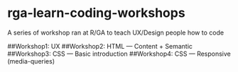 rga-learn-coding-workshops
==========================

A series of workshop ran at R/GA to teach UX/Design people how to code

##Workshop1: UX
##Workshop2: HTML — Content + Semantic
##Workshop3: CSS — Basic introduction
##Workshop4: CSS — Responsive (media-queries)
